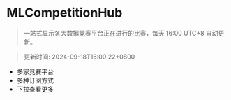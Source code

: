 # MLCompetitionHub

> 一站式显示各大数据竞赛平台正在进行的比赛，每天 16:00 UTC+8 自动更新。
  
> 更新时间: 2024-09-18T16:00:22+0800 

* 多家竞赛平台
* 多种订阅方式
* 下拉查看更多